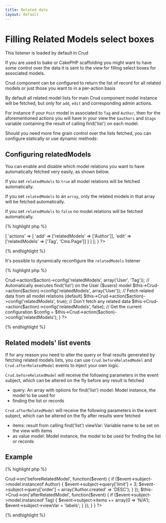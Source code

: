 ```yaml
---
title: Related data
layout: default
---
```


# Filling Related Models select boxes

This listener is loaded by default in Crud

If you are used to bake or CakePHP scaffolding you might want to have some control over the data it
is sent to the view for filling select boxes for associated models.

Crud component can be configured to return the list of record for all related models or just those
you want to in a per-action basis

By default all related model lists for main Crud component model instance will be fetched, but only
for `add`, `edit` and corresponding admin actions.

For instance if your `Post` model in associated to `Tag` and `Author`, then for the aforementioned
actions you will have in your view the `$authors` and `$tags` variable containing the result of
calling find('list') on each model.

Should you need more fine grain control over the lists fetched, you can configure statically or use
dynamic methods:

## Configuring relatedModels

You can enable and disable which model relations you want to have automatically fetched very easily,
as shown below.

If you set `relatedModels` to `true` all model relations will be fetched automatically.

If you set `relatedModels` to an `array`, only the related models in that array will be fetched
automatically.

If you set `relatedModels` to `false` no model relations will be fetched automatically.

{% highlight php %}
<?php
class DemoController extends AppController {

  public $components = [
    'Crud.Crud' => [
      'actions' => [
        'add' => ['relatedModels' => ['Author']],
        'edit' => ['relatedModels' => ['Tag', 'Cms.Page']]
      ]
    ]
  ];

}
?>
{% endhighlight %}

It's possible to dynamically reconfigure the `relatedModels` listener

{% highlight php %}
<?php
// This can be changed in beforeFilter and the controller action
public function beforeFilter() {
  // Automatically executes find('list') on the User ($users) and Tag ($tags) models
  $this->Crud->action($action)->config('relatedModels', array('User', 'Tag'));

  // Automatically executes find('list') on the User ($users) model
  $this->Crud->action($action)->config('relatedModels', array('User'));

  // Fetch related data from all model relations (default)
  $this->Crud->action($action)->config('relatedModels', true);

  // Don't fetch any related data
  $this->Crud->action($action)->config('relatedModels', false);

  // Get the current configuration
  $config = $this->Crud->action($action)->config('relatedModels');
}
?>
{% endhighlight %}

## Related models' list events

If for any reason you need to alter the query or final results generated by fetching related models
lists, you can use `Crud.beforeRelatedModel` and `Crud.afterRelatedModel` events to inject your own
logic.

`Crud.beforeRelatedModel` will receive the following parameters in the event subject, which can be
altered on the fly before any result is fetched

  * query: An array with options for find('list') model: Model instance, the model to be used for
  * finding the list or records

`Crud.afterRelatedModel` will receive the following parameters in the event subject, which can be
altered on the fly after results were fetched

  * items: result from calling find('list') viewVar: Variable name to be set on the view with items
  * as value model: Model instance, the model to be used for finding the list or records

## Example

{% highlight php %}
<?php
class DemoController extends AppController {
  //...

  public function beforeFilter() {
    parent::beforeFilter();

    //Authors list should only have the 3 most recen items
    $this->Crud->on('beforeRelatedModel', function($event) {
      if ($event->subject->model instanceof Author) {
        $event->subject->query['limit'] = 3;
        $event->subject->query['order'] = array('Author.created' => 'DESC');
      }
    });

    $this->Crud->on('afterRelatedModel', function($event) {
      if ($event->subject->model instanceof Tag) {
        $event->subject->items += array(0 => 'N/A');
        $event->subject->viewVar = 'labels';
      }
    });

  }

}
?>
{% endhighlight %}
